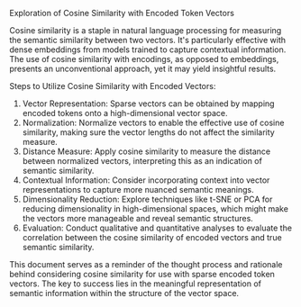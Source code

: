 Exploration of Cosine Similarity with Encoded Token Vectors

Cosine similarity is a staple in natural language processing for measuring the
semantic similarity between two vectors. It's particularly effective with dense
embeddings from models trained to capture contextual information. The use of
cosine similarity with encodings, as opposed to embeddings, presents an
unconventional approach, yet it may yield insightful results.

Steps to Utilize Cosine Similarity with Encoded Vectors:

1. Vector Representation: Sparse vectors can be obtained by mapping encoded
   tokens onto a high-dimensional vector space.
2. Normalization: Normalize vectors to enable the effective use of cosine
   similarity, making sure the vector lengths do not affect the similarity
   measure.
3. Distance Measure: Apply cosine similarity to measure the distance between
   normalized vectors, interpreting this as an indication of semantic
   similarity.
4. Contextual Information: Consider incorporating context into vector
   representations to capture more nuanced semantic meanings.
5. Dimensionality Reduction: Explore techniques like t-SNE or PCA for reducing
   dimensionality in high-dimensional spaces, which might make the vectors more
   manageable and reveal semantic structures.
6. Evaluation: Conduct qualitative and quantitative analyses to evaluate the
   correlation between the cosine similarity of encoded vectors and true
   semantic similarity.

This document serves as a reminder of the thought process and rationale behind
considering cosine similarity for use with sparse encoded token vectors. The key
to success lies in the meaningful representation of semantic information within
the structure of the vector space.
